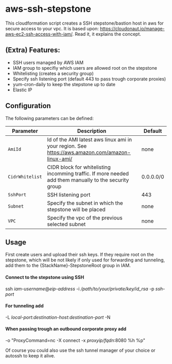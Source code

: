 # aws-ssh-stepstone

This cloudformation script creates a SSH stepstone/bastion host in aws for secure access to your vpc. It is based upon: <https://cloudonaut.io/manage-aws-ec2-ssh-access-with-iam/>. Read it, it explains the concept.


## (Extra) Features:

- SSH users managed by AWS IAM
- IAM group to specifiy which users are allowed root on the stepstone 
- Whitelisting (creates a security group)
- Specify ssh listening port (default 443 to pass trough corporate proxies)
- yum-cron-daily to keep the stepstone up to date
- Elastic IP

## Configuration

The following parameters can be defined:

Parameter | Description | Default
--------- | ----------- | -------
`AmiId` | Id of the AMI latest aws linux ami in your region. See https://aws.amazon.com/amazon-linux-ami/ | none
`CidrWhitelist` | CIDR block for whitelisting incomming traffic. If more needed add them manually to the security group | 0.0.0.0/0
`SshPort` | SSH listening port | 443
`Subnet` | Specify the subnet in which the stepstone will be placed | none
`VPC` | Specify the vpc of the previous selected subnet | none

## Usage

First create users and upload their ssh keys. If they require root on the stepstone, which will be not likely if only used for forwarding and tunneling, add them to the {StackName}-StepstoneRoot group in IAM.

#### Connect to the stepstone using SSH
ssh *iam-username*@*eip-address* -i  */path/to/your/private/key/id_rsa* -p *ssh-port* 

#### For tunneling add
-L *local-port*:*destination-host*:*destination-port* -N

#### When passing trough an outbound corporate proxy add
-o "ProxyCommand=nc -X connect -x *proxyip/fqdn*:8080 %h %p"


Of course you could also use the ssh tunnel manager of your choice or autossh to keep it alive.



